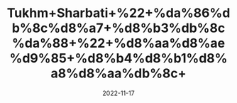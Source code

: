 ---
title: 'Tukhm+Sharbati+%22+%da%86%db%8c%d8%a7+%d8%b3%db%8c%da%88+%22+%d8%aa%d8%ae%d9%85+%d8%b4%d8%b1%d8%a8%d8%aa%db%8c+'
date: '2022-11-17' 
metatag: '' 
inventory: '0' 
draft: false 
# meta description 
shortDescripton: 'Chia+seeds+(Tukhm-e-Sharbati)+can+slow+down+the+aging+process.+Due+to+this%2c+it+can+result+in+fresher+skin+and+healthier+hair.+'
description: 'Seed+%d8%aa%d8%ae%d9%85++%d8%a8%db%8c%d8%ac'
longdescription: ''
tags: ''
brand: ''
subCategory: ''
sellCount: '0'
featured: True
# product Price
price: '160.0'
# Product Short Description
shortDescription: 'Chia+seeds+(Tukhm-e-Sharbati)+can+slow+down+the+aging+process.+Due+to+this%2c+it+can+result+in+fresher+skin+and+healthier+hair.+'
productID: '24138455-643B-ED11-996A-005056B3A416'
type: 'products'
category: 'Seed+%d8%aa%d8%ae%d9%85++%d8%a8%db%8c%d8%ac' 
thumnailproduct: 'https://eraconnect.blob.core.windows.net/product-images/aminsaddiquidawakhana/725169a9-321f-4560-9e1a-dcce3fb5b3a2.webp' 
images:
  - image: 'https://eraconnect.blob.core.windows.net/product-images/aminsaddiquidawakhana/725169a9-321f-4560-9e1a-dcce3fb5b3a2.webp'  
Variants:
---